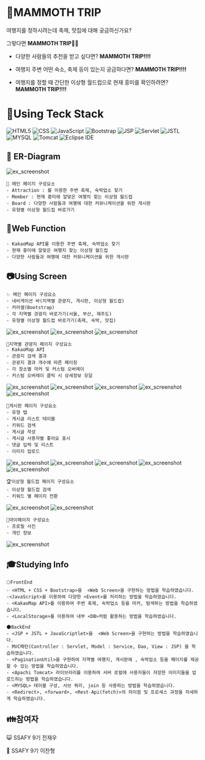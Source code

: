 # 🐘MAMMOTH TRIP

여행지를 정하시려는데 축제, 맛집에 대해 궁금하신가요?

그렇다면 **MAMMOTH TRIP**👋👋

- 다양한 사람들의 추천을 받고 싶다면? **MAMMOTH TRIP!!!!**

- 여행지 주변 어떤 숙소, 축제 등이 있는지 궁금하다면? **MAMMOTH TRIP!!!!**

- 여행지를 정할 때 간단한 이상형 월드컵으로 현재 흥미를 확인하려면? **MAMMOTH TRIP!!!!**


# 🔨Using Teck Stack
![HTML5](https://img.shields.io/badge/HTML5-E34F26.svg?&style=for-the-badge&logo=HTML5&logoColor=white)
![CSS](https://img.shields.io/badge/CSS-1572B6.svg?&style=for-the-badge&logo=CSS3&logoColor=white)
![JavaScript](https://img.shields.io/badge/JavaScript-F7DF1E.svg?&style=for-the-badge&logo=JavaScript&logoColor=white)
![Bootstrap](https://img.shields.io/badge/Bootstrap-7952B3.svg?&style=for-the-badge&logo=Bootstrap&logoColor=white)
![JSP](https://img.shields.io/badge/JSP-E9568E.svg?&style=for-the-badge&logo=JSP&logoColor=white)
![Servlet](https://img.shields.io/badge/Servlet-0ABF53.svg?&style=for-the-badge&logo=Servlet&logoColor=white)
![JSTL](https://img.shields.io/badge/JSTL-FF6550.svg?&style=for-the-badge&logo=JSTL&logoColor=white)
![MYSQL](https://img.shields.io/badge/mysql-4479A1.svg?&style=for-the-badge&logo=MYSQL&logoColor=white)
![Tomcat](https://img.shields.io/badge/apachetomcat-4053D6.svg?&style=for-the-badge&logo=apachetomcat&logoColor=white)
![Eclipse IDE](https://img.shields.io/badge/Eclipse%20IDE-2C2255.svg?&style=for-the-badge&logo=Eclipse%20IDE&logoColor=white)


## :triangular_ruler: ER-Diagram
![ex_screenshot](./descImg/DB/ER_Diagram.png)


```
💾 메인 페이지 구성요소
- Attraction : 를 이용한 주변 축제, 숙박업소 찾기
- Member : 현재 흥미에 알맞은 여행지 찾는 이상형 월드컵
- Board : 다양한 사람들과 여행에 대한 커뮤니케이션을 위한 게시판
- 유형별 이상형 월드컵 바로가기
```


## 📢Web Function

```
- KakaoMap API를 이용한 주변 축제, 숙박업소 찾기
- 현재 흥미에 알맞은 여행지 찾는 이상형 월드컵
- 다양한 사람들과 여행에 대한 커뮤니케이션을 위한 게시판
```


## 📷Using Screen


```
✨ 메인 페이지 구성요소
- 네비게이션 바(지역별 관광지, 게시판, 이상형 월드컵)
- 커러셀(Bootstrap)
- 각 지역별 관광지 바로가기(서울, 부산, 제주도)
- 유형별 이상형 월드컵 바로가기(축제, 숙박, 맛집)
```
![ex_screenshot](./descImg/index/main1.PNG)
![ex_screenshot](./descImg/index/main2.PNG)
![ex_screenshot](./descImg/index/main3.PNG)


```
🎈지역별 관광지 페이지 구성요소
- KakaoMap API
- 관광지 검색 결과 
- 관광지 결과 개수에 따른 페이징
- 각 장소별 마커 및 커스텀 오버레이
- 커스텀 오버레이 클릭 시 상세정보 모달

```
![ex_screenshot](./descImg/map/map1.PNG)
![ex_screenshot](./descImg/map/map2.PNG)
![ex_screenshot](./descImg/map/map3.PNG)
![ex_screenshot](./descImg/map/map4.PNG)
![ex_screenshot](./descImg/map/map5.PNG)


```
📃게시판 페이지 구성요소
- 유형 탭
- 게시글 리스트 테이블
- 키워드 검색 
- 게시글 작성
- 게시글 사용자별 좋아요 표시
- 댓글 입력 및 리스트 
- 이미지 업로드
```
![ex_screenshot](./descImg/board/board1.PNG)
![ex_screenshot](./descImg/board/board2.PNG)
![ex_screenshot](./descImg/board/board3.PNG)
![ex_screenshot](./descImg/board/board4.PNG)
![ex_screenshot](./descImg/board/board5.PNG)


```
🏆이상형 월드컵 페이지 구성요소
- 이상형 월드컵 검색
- 키워드 별 페이지 전환
```
![ex_screenshot](./descImg/worldcup/worldcup1.PNG)
![ex_screenshot](./descImg/worldcup/worldcup2.PNG)

```
👦마이페이지 구성요소
- 프로필 사진
- 개인 정보 
```
![ex_screenshot](./descImg/mypage/mypage.PNG)



## 🎓Studying Info
```
🌕FrontEnd
- <HTML + CSS + Bootstrap>을  <Web Screen>을 구현하는 방법을 학습하였습니다.
-<JavaScript>을 이용하여 다양한 <Event>를 처리하는 방법을 학습하였습니다.
- <KakaoMap API>를 이용하여 주변 축제, 숙박업소 등을 마커, 탐색하는 방법을 학습하였습니다.
- <LocalStorage>를 이용하여 내부 <DB>처럼 활용하는 방법을 학습하였습니다.
```

```
🌑BackEnd
- <JSP + JSTL + JavaScriptlet>을  <Web Screen>을 구현하는 방법을 학습하였습니다.
- MVC패턴(Controller : Servlet, Model : Service, Dao, View : JSP) 을 학습하였습니다.
- <PaginationUtil>을 구현하여 지역별 여행지, 게시판에 , 숙박업소 등을 페이지를 제공할 수 있는 방법을 학습하였습니다.
- <Apachi Tomcat> 라이브러리를 이용하여 서버 로컬에 사용자들이 저장한 이미지들을 업로드하는 방법을 학습하였습니다.
- <MYSQL> 테이블 구성, 서브 쿼리, join 등 사용하는 방법을 학습하였습니다.
- <Redirect>, <forward>, <Rest-Api(fetch)>의 차이점 및 프로세스 과정을 자세하게 학습하였습니다.

```

## 👪참여자

😺 SSAFY 9기 전재우

👲 SSAFY 9기 이찬형




